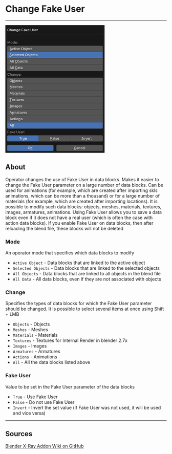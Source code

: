 # Change Fake User

___

![alt text](assets/images/operator-change-fake-user.png)

## About

Operator changes the use of Fake User in data blocks. Makes it easier to change the Fake User parameter on a large number of data blocks. Can be used for animations (for example, which are created after importing skls animations, which can be more than a thousand) or for a large number of materials (for example, which are created after importing locations). It is possible to modify such data blocks: objects, meshes, materials, textures, images, armatures, animations. Using Fake User allows you to save a data block even if it does not have a real user (which is often the case with action data blocks). If you enable Fake User on data blocks, then after reloading the blend file, these blocks will not be deleted

### Mode

An operator mode that specifies which data blocks to modify

- `Active Object` - Data blocks that are linked to the active object
- `Selected Objects` - Data blocks that are linked to the selected objects
- `All Objects` - Data blocks that are linked to all objects in the blend file
- `All Data` - All data blocks, even if they are not associated with objects

### Change

Specifies the types of data blocks for which the Fake User parameter should be changed. It is possible to select several items at once using Shift + LMB

- `Objects` - Objects
- `Meshes` - Meshes
- `Materials` - Materials
- `Textures` - Textures for Internal Render in blender 2.7x
- `Images` - Images
- `Armatures` - Armatures
- `Actions` - Animations
- `All` - All the data blocks listed above

### Fake User

Value to be set in the Fake User parameter of the data blocks

- `True` - Use Fake User
- `False` - Do not use Fake User
- `Invert` - Invert the set value (if Fake User was not used, it will be used and vice versa)

___

## Sources

[Blender X-Ray Addon Wiki on GitHub](https://github.com/PavelBlend/blender-xray/wiki/Panel-Batch-Tools#change-fake-user)
